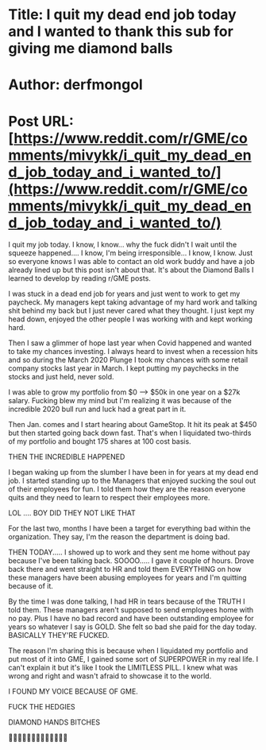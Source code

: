 # Title: I quit my dead end job today and I wanted to thank this sub for giving me diamond balls
# Author: derfmongol
# Post URL: [https://www.reddit.com/r/GME/comments/mivykk/i_quit_my_dead_end_job_today_and_i_wanted_to/](https://www.reddit.com/r/GME/comments/mivykk/i_quit_my_dead_end_job_today_and_i_wanted_to/)


I quit my job today. I know, I know... why the fuck didn't I wait until the squeeze happened.... I know, I'm being irresponsible... I know, I know. Just so everyone knows I was able to contact an old work buddy and have a job already lined up but this post isn't about that. It's about the Diamond Balls I learned to develop by reading r/GME posts. 

I was stuck in a dead end job for years and just went to work to get my paycheck. My managers kept taking advantage of my hard work and talking shit behind my back but I just never cared what they thought. I just kept my head down, enjoyed the other people I was working with and kept working hard. 

Then I saw a glimmer of hope last year when Covid happened and wanted to take my chances investing. I always heard to invest when a recession hits and so during the March 2020 Plunge I took my chances with some retail company stocks last year in March. I kept putting my paychecks in the stocks and just held, never sold. 

I was able to grow my portfolio from $0 --> $50k in one year on a $27k salary. Fucking blew my mind but I'm realizing it was because of the incredible 2020 bull run and luck had a great part in it.

Then Jan. comes and I start hearing about GameStop. It hit its peak at $450 but then started going back down fast. That's when I liquidated two-thirds of my portfolio and bought 175 shares at 100 cost basis.   

THEN THE INCREDIBLE HAPPENED

I began waking up from the slumber I have been in for years at my dead end job.  I started standing up to the Managers that enjoyed sucking the soul out of their employees for fun. I told them how they are the reason everyone quits and they need to learn to respect their employees more. 

LOL .... BOY DID THEY NOT LIKE THAT

For the last two, months I have been a target for everything bad within the organization. They say, I'm the reason the department is doing bad. 

THEN TODAY..... I showed up to work and they sent me home without pay because I've been talking back. SOOOO..... I gave it couple of hours. Drove back there and went straight to HR and told them EVERYTHING on how these managers have been abusing employees for years and I'm quitting because of it. 

By the time I was done talking, I had HR in tears because of the TRUTH I told them. These managers aren't supposed to send employees home with no pay. Plus I have no bad record and have been outstanding employee for years so whatever I say is GOLD. She felt so bad she paid for the day today. BASICALLY THEY'RE FUCKED. 

The reason I'm sharing this is because when I liquidated my portfolio and put most of it into GME, I gained some sort of SUPERPOWER in my real life. I can't explain it but it's like I took the LIMITLESS PILL. I knew what was wrong and right and wasn't afraid to showcase it to the world. 

I FOUND MY VOICE BECAUSE OF GME. 

FUCK THE HEDGIES

DIAMOND HANDS BITCHES

🚀🚀🚀🚀🚀🚀🚀🚀🚀🚀🚀🚀🚀